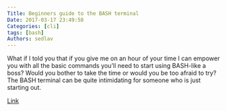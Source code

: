 ```yaml
---
Title: Beginners guide to the BASH terminal
Date: 2017-03-17 23:49:58
Categories: [cli]
tags: [bash]
Authors: sedlav
---
```


What if I told you that if you give me on an hour of your time I can empower you with all the basic commands you’ll need to start using BASH-like a boss? Would you bother to take the time or would you be too afraid to try? The BASH terminal can be quite intimidating for someone who is just starting out.

[Link](https://freedompenguin.com/articles/how-to/beginners-guide-bash-terminal/)
